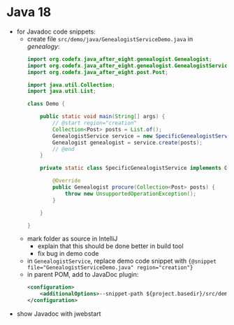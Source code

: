 # Java 18

* for Javadoc code snippets:
	* create file `src/demo/java/GenealogistServiceDemo.java` in _genealogy_:
		```java
		import org.codefx.java_after_eight.genealogist.Genealogist;
		import org.codefx.java_after_eight.genealogist.GenealogistService;
		import org.codefx.java_after_eight.post.Post;

		import java.util.Collection;
		import java.util.List;

		class Demo {

			public static void main(String[] args) {
				// @start region="creation"
				Collection<Post> posts = List.of();
				GenealogistService service = new SpecificGenealogistService();
				Genealogist genealogist = service.create(posts);
				// @end
			}

			private static class SpecificGenealogistService implements GenealogistService {

				@Override
				public Genealogist procure(Collection<Post> posts) {
					throw new UnsupportedOperationException();
				}

			}

		}
		```
	* mark folder as source in IntelliJ
		* explain that this should be done better in build tool
		* fix bug in demo code
	* in `GenealogistService`, replace demo code snippet with `{@snippet file="GenealogistServiceDemo.java" region="creation"}`
	* in parent POM, add to JavaDoc plugin:
		```xml
		<configuration>
			<additionalOptions>--snippet-path ${project.basedir}/src/demo/java</additionalOptions>
		</configuration>
		```
* show Javadoc with jwebstart
